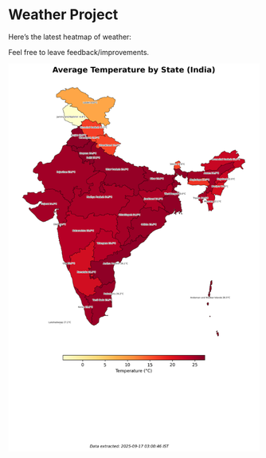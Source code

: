 # Weather Project

Here’s the latest heatmap of weather:

Feel free to leave feedback/improvements.

![India Heatmap](docs/assets/india_heatmap.png?v=C9D708)
